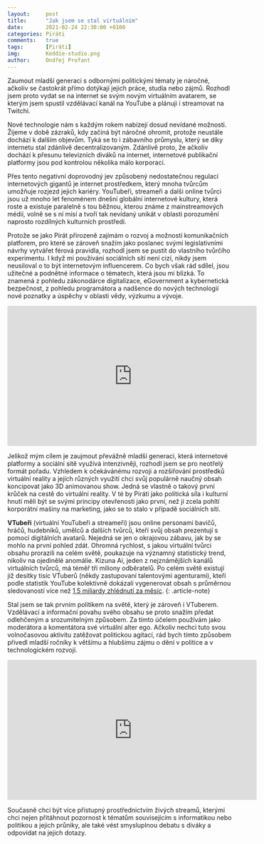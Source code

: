 ```yaml
---
layout:     post
title:      "Jak jsem se stal virtuálním"
date:       2021-02-24 22:30:00 +0100
categories: Piráti
comments:   true
tags:       [Piráti]
img:        Keddie-studio.png
author:     Ondřej Profant
---
```


Zaumout mladší generaci s odbornými politickými tématy je náročné, ačkoliv se častokrát přímo dotýkají jejich práce, studia nebo zájmů. Rozhodl jsem proto vydat se na internet se svým novým virtuálním avatarem, se kterým jsem spustil vzdělávací kanál na YouTube a plánuji i streamovat na Twitchi.

<!--more-->

Nové technologie nám s každým rokem nabízejí dosud nevídané možnosti. Žijeme v době zázraků, kdy začíná být náročné ohromit, protože neustále dochází k dalším objevům. Tyká se to i zábavního průmyslu, který se díky internetu stal zdánlivě decentralizovaným. Zdánlivě proto, že ačkoliv dochází k přesunu televizních diváků na internet, internetové publikační platformy jsou pod kontrolou několika málo korporací.

Přes tento negativní doprovodný jev způsobený nedostatečnou regulací internetových gigantů je internet prostředkem, který mnoha tvůrcům umožňuje rozjezd jejich kariéry. YouTubeři, streameři a dalši online tvůrci jsou už mnoho let fenoménem dnešní globální internetové kultury, která roste a existuje paralelně s tou běžnou, kterou známe z mainstreamových médií, volně se s ní mísí a tvoří tak nevídaný unikát v oblasti porozumění naprosto rozdílných kulturních prostředí.

Protože se jako Pirát přirozeně zajímám o rozvoj a možnosti komunikačních platforem, pro které se zároveň snažím jako poslanec svými legislativními návrhy vytvářet férová pravidla, rozhodl jsem se pustit do vlastního tvůrčího experimentu. I když mi používání sociálních sítí není cizí, nikdy jsem neusiloval o to být internetovým influencerem. Co bych však rád sdílel, jsou užitečné a podnětné informace o tématech, která jsou mi blízká. To znamená z pohledu zákonodárce digitalizace, eGovernment a kybernetická bezpečnost, z pohledu programátora a nadšence do nových technologií nové poznatky a úspěchy v oblasti vědy, výzkumu a vývoje.

<iframe width="560" height="315" src="https://www.youtube.com/embed/SfYkMYH-JF0" frameborder="0" allow="accelerometer; autoplay; encrypted-media; gyroscope; picture-in-picture" allowfullscreen=""></iframe> 

Jelikož mým cílem je zaujmout převážně mladší generaci, která internetové platformy a sociální sítě využívá intenzivněji, rozhodl jsem se pro neotřelý formát pořadu. Vzhledem k očekávánému rozvoji a rozšiřování prostředků virtuální reality a jejích různých využití chci svůj populárně naučný obsah koncipovat jako 3D animovanou show. Jedná se vlastně o takový první krůček na cestě do virtuální reality. V té by Piráti jako politická síla i kulturní hnutí měli být se svými principy otevřenosti jako první, než ji zcela pohltí korporátní mašiny na marketing, jako se to stalo v případě sociálních sítí. 

**VTubeři** (virtuální YouTubeři a streameři) jsou online personami bavičů, hráčů, hudebníků, umělců a dalších tvůrců, kteří svůj obsah prezentují s pomocí digitálních avatarů. Nejedná se jen o okrajovou zábavu, jak by se mohlo na první pohled zdát. Ohromná rychlost, s jakou virtuální tvůrci obsahu prorazili na celém světě, poukazuje na významný statistický trend, nikoliv na ojedinělé anomálie. Kizuna Ai, jeden z nejznámějších kanálů virtuálních tvůrců, má téměř tři miliony odběratelů. Po celém světě existují již desítky tisíc VTuberů (někdy zastupovaní talentovými agenturami), kteří podle statistik YouTube kolektivně dokázali vygenerovat obsah s průměrnou sledovaností více než [1,5 miliardy zhlédnutí za měsíc](https://www.youtube.com/trends/articles/report-sources/).
{: .article-note}

Stal jsem se tak prvním politikem na světě, který je zároveň i VTuberem. Vzdělávací a informační povahu svého obsahu se proto snažím předat odlehčeným a srozumitelným způsobem. Za tímto účelem používám jako moderátora a komentátora své virtuální alter ego. Ačkoliv nechci tuto svou volnočasovou aktivitu zatěžovat politickou agitací, rád bych tímto způsobem přivedl mladší ročníky k většímu a hlubšímu zájmu o dění v politice a v technologickém rozvoji.

<iframe width="560" height="315" src="https://www.youtube.com/embed/fBoG5HC5Cn8" frameborder="0" allow="accelerometer; autoplay; encrypted-media; gyroscope; picture-in-picture" allowfullscreen=""></iframe> 

Současně chci být více přístupný prostřednictvím živých streamů, kterými chci nejen přitáhnout pozornost k tématům souvisejícím s informatikou nebo politikou a jejich průniky, ale také vést smysluplnou debatu s diváky a odpovídat na jejich dotazy.
